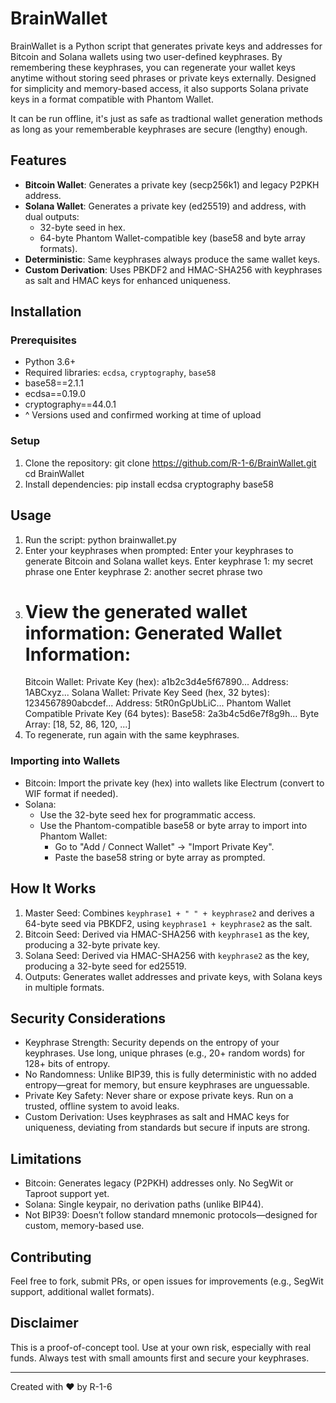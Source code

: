 # BrainWallet

BrainWallet is a Python script that generates private keys and addresses for Bitcoin and Solana wallets using two user-defined keyphrases. By remembering these keyphrases, you can regenerate your wallet keys anytime without storing seed phrases or private keys externally. Designed for simplicity and memory-based access, it also supports Solana private keys in a format compatible with Phantom Wallet.

It can be run offline, it's just as safe as tradtional wallet generation methods as long as your rememberable keyphrases are secure (lengthy) enough.

## Features
- **Bitcoin Wallet**: Generates a private key (secp256k1) and legacy P2PKH address.
- **Solana Wallet**: Generates a private key (ed25519) and address, with dual outputs:
  - 32-byte seed in hex.
  - 64-byte Phantom Wallet-compatible key (base58 and byte array formats).
- **Deterministic**: Same keyphrases always produce the same wallet keys.
- **Custom Derivation**: Uses PBKDF2 and HMAC-SHA256 with keyphrases as salt and HMAC keys for enhanced uniqueness.

## Installation

### Prerequisites
- Python 3.6+
- Required libraries: `ecdsa`, `cryptography`, `base58`
- base58==2.1.1
- ecdsa==0.19.0
- cryptography==44.0.1
- ^ Versions used and confirmed working at time of upload

### Setup
1. Clone the repository:
   git clone https://github.com/R-1-6/BrainWallet.git
   cd BrainWallet
2. Install dependencies:
   pip install ecdsa cryptography base58

## Usage
1. Run the script:
   python brainwallet.py
2. Enter your keyphrases when prompted:
   Enter your keyphrases to generate Bitcoin and Solana wallet keys.
   Enter keyphrase 1: my secret phrase one
   Enter keyphrase 2: another secret phrase two
3. View the generated wallet information:
   Generated Wallet Information:
   ==============================
   Bitcoin Wallet:
   Private Key (hex): a1b2c3d4e5f67890...
   Address: 1ABCxyz...
   Solana Wallet:
   Private Key Seed (hex, 32 bytes): 1234567890abcdef...
   Address: 5tR0nGpUbLiC...
   Phantom Wallet Compatible Private Key (64 bytes):
   Base58: 2a3b4c5d6e7f8g9h...
   Byte Array: [18, 52, 86, 120, ...]
4. To regenerate, run again with the same keyphrases.

### Importing into Wallets
- Bitcoin: Import the private key (hex) into wallets like Electrum (convert to WIF format if needed).
- Solana:
  - Use the 32-byte seed hex for programmatic access.
  - Use the Phantom-compatible base58 or byte array to import into Phantom Wallet:
    - Go to "Add / Connect Wallet" -> "Import Private Key".
    - Paste the base58 string or byte array as prompted.

## How It Works
1. Master Seed: Combines `keyphrase1 + " " + keyphrase2` and derives a 64-byte seed via PBKDF2, using `keyphrase1 + keyphrase2` as the salt.
2. Bitcoin Seed: Derived via HMAC-SHA256 with `keyphrase1` as the key, producing a 32-byte private key.
3. Solana Seed: Derived via HMAC-SHA256 with `keyphrase2` as the key, producing a 32-byte seed for ed25519.
4. Outputs: Generates wallet addresses and private keys, with Solana keys in multiple formats.

## Security Considerations
- Keyphrase Strength: Security depends on the entropy of your keyphrases. Use long, unique phrases (e.g., 20+ random words) for 128+ bits of entropy.
- No Randomness: Unlike BIP39, this is fully deterministic with no added entropy—great for memory, but ensure keyphrases are unguessable.
- Private Key Safety: Never share or expose private keys. Run on a trusted, offline system to avoid leaks.
- Custom Derivation: Uses keyphrases as salt and HMAC keys for uniqueness, deviating from standards but secure if inputs are strong.

## Limitations
- Bitcoin: Generates legacy (P2PKH) addresses only. No SegWit or Taproot support yet.
- Solana: Single keypair, no derivation paths (unlike BIP44).
- Not BIP39: Doesn’t follow standard mnemonic protocols—designed for custom, memory-based use.

## Contributing
Feel free to fork, submit PRs, or open issues for improvements (e.g., SegWit support, additional wallet formats).

## Disclaimer
This is a proof-of-concept tool. Use at your own risk, especially with real funds. Always test with small amounts first and secure your keyphrases.

---
Created with ❤️ by R-1-6

